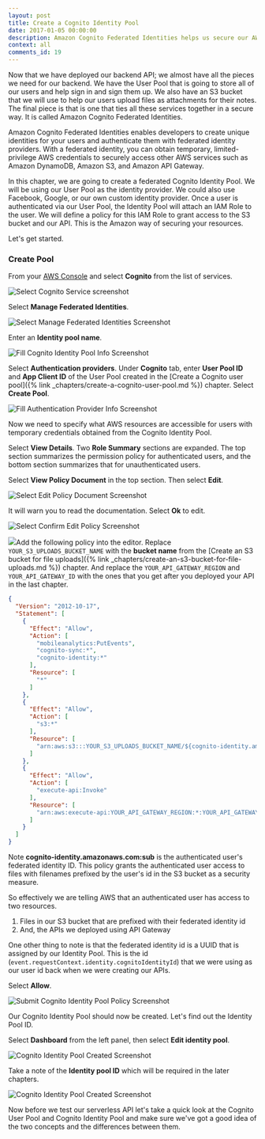 ```yaml
---
layout: post
title: Create a Cognito Identity Pool
date: 2017-01-05 00:00:00
description: Amazon Cognito Federated Identities helps us secure our AWS resources. We can use the Cognito User Pool as an identity provider for our serverless backend. To allow users to be able to upload files to our S3 bucket and connect to API Gateway we need to create an Identity Pool. We will assign it an IAM Policy with the name of our S3 bucket and prefix our files with the cognito-identity.amazonaws.com:sub. And we’ll add our API Gateway endpoint as a resource as well.
context: all
comments_id: 19
---
```


Now that we have deployed our backend API; we almost have all the pieces we need for our backend. We have the User Pool that is going to store all of our users and help sign in and sign them up. We also have an S3 bucket that we will use to help our users upload files as attachments for their notes. The final piece is that is one that ties all these services together in a secure way. It is called Amazon Cognito Federated Identities.

Amazon Cognito Federated Identities enables developers to create unique identities for your users and authenticate them with federated identity providers. With a federated identity, you can obtain temporary, limited-privilege AWS credentials to securely access other AWS services such as Amazon DynamoDB, Amazon S3, and Amazon API Gateway.

In this chapter, we are going to create a federated Cognito Identity Pool. We will be using our User Pool as the identity provider. We could also use Facebook, Google, or our own custom identity provider. Once a user is authenticated via our User Pool, the Identity Pool will attach an IAM Role to the user. We will define a policy for this IAM Role to grant access to the S3 bucket and our API. This is the Amazon way of securing your resources.

Let's get started.

### Create Pool

From your [AWS Console](https://console.aws.amazon.com) and select **Cognito** from the list of services.

![Select Cognito Service screenshot](/assets/cognito-identity-pool/select-cognito-service.png)

Select **Manage Federated Identities**.

![Select Manage Federated Identities Screenshot](/assets/cognito-identity-pool/select-manage-federated-identities.png)

Enter an **Identity pool name**.

![Fill Cognito Identity Pool Info Screenshot](/assets/cognito-identity-pool/fill-identity-pool-info.png)

Select **Authentication providers**. Under **Cognito** tab, enter **User Pool ID** and **App Client ID** of the User Pool created in the [Create a Cognito user pool]({% link _chapters/create-a-cognito-user-pool.md %}) chapter. Select **Create Pool**.

![Fill Authentication Provider Info Screenshot](/assets/cognito-identity-pool/fill-authentication-provider-info.png)

Now we need to specify what AWS resources are accessible for users with temporary credentials obtained from the Cognito Identity Pool.

Select **View Details**. Two **Role Summary** sections are expanded. The top section summarizes the permission policy for authenticated users, and the bottom section summarizes that for unauthenticated users.

Select **View Policy Document** in the top section. Then select **Edit**.

![Select Edit Policy Document Screenshot](/assets/cognito-identity-pool/select-edit-policy-document.png)

It will warn you to read the documentation. Select **Ok** to edit.

![Select Confirm Edit Policy Screenshot](/assets/cognito-identity-pool/select-confirm-edit-policy.png)

<img class="code-marker" src="/assets/s.png" />Add the following policy into the editor. Replace `YOUR_S3_UPLOADS_BUCKET_NAME` with the **bucket name** from the [Create an S3 bucket for file uploads]({% link _chapters/create-an-s3-bucket-for-file-uploads.md %}) chapter. And replace the `YOUR_API_GATEWAY_REGION` and `YOUR_API_GATEWAY_ID` with the ones that you get after you deployed your API in the last chapter.

``` json
{
  "Version": "2012-10-17",
  "Statement": [
    {
      "Effect": "Allow",
      "Action": [
        "mobileanalytics:PutEvents",
        "cognito-sync:*",
        "cognito-identity:*"
      ],
      "Resource": [
        "*"
      ]
    },
    {
      "Effect": "Allow",
      "Action": [
        "s3:*"
      ],
      "Resource": [
        "arn:aws:s3:::YOUR_S3_UPLOADS_BUCKET_NAME/${cognito-identity.amazonaws.com:sub}*"
      ]
    },
    {
      "Effect": "Allow",
      "Action": [
        "execute-api:Invoke"
      ],
      "Resource": [
        "arn:aws:execute-api:YOUR_API_GATEWAY_REGION:*:YOUR_API_GATEWAY_ID/*"
      ]
    }
  ]
}
```

Note **cognito-identity.amazonaws.com:sub** is the authenticated user's federated identity ID. This policy grants the authenticated user access to files with filenames prefixed by the user's id in the S3 bucket as a security measure.

So effectively we are telling AWS that an authenticated user has access to two resources.

1. Files in our S3 bucket that are prefixed with their federated identity id
2. And, the APIs we deployed using API Gateway

One other thing to note is that the federated identity id is a UUID that is assigned by our Identity Pool. This is the id (`event.requestContext.identity.cognitoIdentityId`) that we were using as our user id back when we were creating our APIs.

Select **Allow**.

![Submit Cognito Identity Pool Policy Screenshot](/assets/cognito-identity-pool/submit-identity-pool-policy.png)

Our Cognito Identity Pool should now be created. Let's find out the Identity Pool ID.

Select **Dashboard** from the left panel, then select **Edit identity pool**.

![Cognito Identity Pool Created Screenshot](/assets/cognito-identity-pool/identity-pool-created.png)

Take a note of the **Identity pool ID** which will be required in the later chapters.

![Cognito Identity Pool Created Screenshot](/assets/cognito-identity-pool/identity-pool-id.png)

Now before we test our serverless API let's take a quick look at the Cognito User Pool and Cognito Identity Pool and make sure we've got a good idea of the two concepts and the differences between them.

